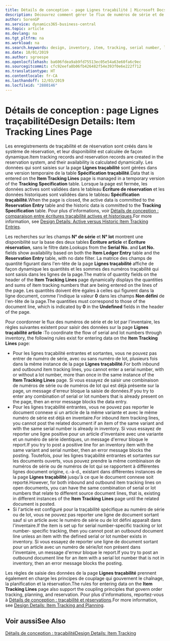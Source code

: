 ```yaml
---
title: Détails de conception - page Lignes traçabilité | Microsoft Docs
description: Découvrez comment gérer le flux de numéros de série et de lot dans votre inventaire.
author: SorenGP
ms.service: dynamics365-business-central
ms.topic: article
ms.devlang: na
ms.tgt_pltfrm: na
ms.workload: na
ms.search.keywords: design, inventory, item, tracking, serial number, lot number
ms.date: 10/01/2019
ms.author: sgroespe
ms.openlocfilehash: ba606fdea9ab9fd75513ec05e54a63e60fa6c9ec
ms.sourcegitcommit: cfc92eefa8b06fb426482f54e393f0e6e222f712
ms.translationtype: HT
ms.contentlocale: fr-CA
ms.lasthandoff: 12/03/2019
ms.locfileid: "2880146"
---
```

# <a name="design-details-item-tracking-lines-page"></a><span data-ttu-id="c74f1-103">Détails de conception : page Lignes traçabilité</span><span class="sxs-lookup"><span data-stu-id="c74f1-103">Design Details: Item Tracking Lines Page</span></span>
<span data-ttu-id="c74f1-104">Les enregistrements de traçabilité et de réservation sont créés dans le système de réservation, et leur disponibilité est calculée de façon dynamique.</span><span class="sxs-lookup"><span data-stu-id="c74f1-104">Item tracking records and reservation records are created in the reservation system, and their availability is calculated dynamically.</span></span> <span data-ttu-id="c74f1-105">Les données qui sont saisies sur la page **Lignes traçabilité** sont gérées dans une version temporaire de la table **Spécification traçabilité**.</span><span class="sxs-lookup"><span data-stu-id="c74f1-105">Data that is entered on the **Item Tracking Lines** page is managed in a temporary version of the **Tracking Specification** table.</span></span> <span data-ttu-id="c74f1-106">Lorsque la page est fermée, les données actives sont validées dans le tableau **Écriture de réservation** et les données historiques sont validées dans le tableau **Spécification traçabilité**.</span><span class="sxs-lookup"><span data-stu-id="c74f1-106">When the page is closed, the active data is committed to the **Reservation Entry** table and the historic data is committed to the **Tracking Specification** table.</span></span> <span data-ttu-id="c74f1-107">Pour plus d'informations, voir [Détails de conception : comparaison entre écritures traçabilité actives et historiques](design-details-active-versus-historic-item-tracking-entries.md).</span><span class="sxs-lookup"><span data-stu-id="c74f1-107">For more information, see [Design Details: Active versus Historic Item Tracking Entries](design-details-active-versus-historic-item-tracking-entries.md).</span></span>  
  
<span data-ttu-id="c74f1-108">Les recherches sur les champs **N° de série** et **N° lot** montrent une disponibilité sur la base des deux tables **Écriture article** et **Écriture réservation**, sans le filtre date.</span><span class="sxs-lookup"><span data-stu-id="c74f1-108">Lookups from the **Serial No.** and **Lot No.** fields show availability based on both the **Item Ledger Entry** table and the **Reservation Entry** table, with no date filter.</span></span> <span data-ttu-id="c74f1-109">La matrice des champs de quantité figurant dans l'en-tête de la page **Lignes traçabilité** affiche de façon dynamique les quantités et les sommes des numéros traçabilité qui sont saisis dans les lignes de la page.</span><span class="sxs-lookup"><span data-stu-id="c74f1-109">The matrix of quantity fields on the header of the **Item Tracking Lines** page dynamically displays the quantities and sums of item tracking numbers that are being entered on the lines of the page.</span></span> <span data-ttu-id="c74f1-110">Les quantités doivent être égales à celles qui figurent dans la ligne document, comme l'indique la valeur **0** dans les champs **Non défini** de l'en-tête de la page.</span><span class="sxs-lookup"><span data-stu-id="c74f1-110">The quantities must correspond to those of the document line, which is indicated by **0** in the **Undefined** fields in the header of the page.</span></span>  
  
<span data-ttu-id="c74f1-111">Pour coordonner le flux des numéros de série et de lot par l'inventaire, les règles suivantes existent pour saisir des données sur la page **Lignes traçabilité article** :</span><span class="sxs-lookup"><span data-stu-id="c74f1-111">To coordinate the flow of serial and lot numbers through inventory, the following rules exist for entering data on the **Item Tracking Lines** page:</span></span>  
  
* <span data-ttu-id="c74f1-112">Pour les lignes traçabilité entrantes et sortantes, vous ne pouvez pas entrer de numéro de série, avec ou sans numéro de lot, plusieurs fois dans la même instance de la page **Lignes traçabilité**.</span><span class="sxs-lookup"><span data-stu-id="c74f1-112">For both inbound and outbound item tracking lines, you cannot enter a serial number, with or without a lot number, more than once in the same instance of the **Item Tracking Lines** page.</span></span> <span data-ttu-id="c74f1-113">Si vous essayez de saisir une combinaison de numéros de série ou de numéros de lot qui est déjà présente sur la page, un message d'erreur bloque la saisie de données.</span><span class="sxs-lookup"><span data-stu-id="c74f1-113">If you try to enter any combination of serial or lot numbers that is already present on the page, then an error message blocks the data entry.</span></span>  
* <span data-ttu-id="c74f1-114">Pour les lignes traçabilité entrantes, vous ne pouvez pas reporter le document connexe si un article de la même variante et avec le même numéro de série est déjà en inventaire.</span><span class="sxs-lookup"><span data-stu-id="c74f1-114">For inbound item tracking lines, you cannot post the related document if an item of the same variant and with the same serial number is already in inventory.</span></span> <span data-ttu-id="c74f1-115">Si vous essayez de reporter une ligne positive pour un article d'inventaire avec une variante et un numéro de série identiques, un message d'erreur bloque le report.</span><span class="sxs-lookup"><span data-stu-id="c74f1-115">If you try to post a positive line for an inventory item with the same variant and serial number, then an error message blocks the posting.</span></span> <span data-ttu-id="c74f1-116">Toutefois, pour les lignes traçabilité entrantes et sortantes sur les documents ouverts, vous pouvez prendre la même combinaison de numéros de série ou de numéros de lot qui se rapportent à différentes lignes document origine, c.-à-d., existant dans différentes instances de la page **Lignes traçabilité** jusqu'à ce que le document connexe soit reporté.</span><span class="sxs-lookup"><span data-stu-id="c74f1-116">However, for both inbound and outbound item tracking lines on open documents, you can have the same combination of serial or lot numbers that relate to different source document lines, that is, existing in different instances of the **Item Tracking Lines** page until the related document is posted.</span></span>  
* <span data-ttu-id="c74f1-117">Si l'article est configuré pour la traçabilité spécifique au numéro de série ou de lot, vous ne pouvez pas reporter une ligne de document sortant sauf si un article avec le numéro de série ou de lot défini apparaît dans l'inventaire.</span><span class="sxs-lookup"><span data-stu-id="c74f1-117">If the item is set up for serial number-specific tracking or lot number- specific tracking, then you cannot post an outbound document line unless an item with the defined serial or lot number exists in inventory.</span></span> <span data-ttu-id="c74f1-118">Si vous essayez de reporter une ligne de document sortant pour un article avec un numéro de série/lot non présent dans l'inventaire, un message d'erreur bloque le report.</span><span class="sxs-lookup"><span data-stu-id="c74f1-118">If you try to post an outbound document line for an item with a serial lot number that is not in inventory, then an error message blocks the posting.</span></span>  
  
<span data-ttu-id="c74f1-119">Les règles de saisie des données de la page **Lignes traçabilité** prennent également en charge les principes de couplage qui gouvernent le chaînage, la planification et la réservation.</span><span class="sxs-lookup"><span data-stu-id="c74f1-119">The rules for entering data on the **Item Tracking Lines** page also support the coupling principles that govern order tracking, planning, and reservation.</span></span> <span data-ttu-id="c74f1-120">Pour plus d'informations, reportez\-vous à [Détails de conception : traçabilité et réservations](design-details-item-tracking-and-planning.md).</span><span class="sxs-lookup"><span data-stu-id="c74f1-120">For more information, see [Design Details: Item Tracking and Planning](design-details-item-tracking-and-planning.md).</span></span>  
  
## <a name="see-also"></a><span data-ttu-id="c74f1-121">Voir aussi</span><span class="sxs-lookup"><span data-stu-id="c74f1-121">See Also</span></span>  
[<span data-ttu-id="c74f1-122">Détails de conception : traçabilité</span><span class="sxs-lookup"><span data-stu-id="c74f1-122">Design Details: Item Tracking</span></span>](design-details-item-tracking.md)